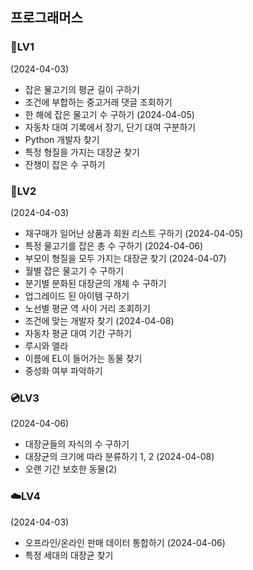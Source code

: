## 프로그래머스
### 📰LV1
(2024-04-03)
- 잡은 물고기의 평균 길이 구하기
- 조건에 부합하는 중고거래 댓글 조회하기
- 한 해에 잡은 물고기 수 구하기
(2024-04-05)
- 자동차 대여 기록에서 장기, 단기 대여 구분하기
- Python 개발자 찾기
- 특정 형질을 가지는 대장균 찾기
- 잔챙이 잡은 수 구하기
### 💾LV2
(2024-04-03)
- 재구매가 일어난 상품과 회원 리스트 구하기
(2024-04-05)
- 특정 물고기를 잡은 총 수 구하기
(2024-04-06)
- 부모이 형질을 모두 가지는 대장균 찾기
(2024-04-07)
- 월별 잡은 물고기 수 구하기
- 분기별 분화된 대장균의 개체 수 구하기
- 업그레이드 된 아이템 구하기
- 노선별 평균 역 사이 거리 조회하기
- 조건에 맞는 개발자 찾기
(2024-04-08)
- 자동차 평균 대여 기간 구하기
- 루시와 엘라
- 이름에 EL이 들어가는 동물 찾기
- 중성화 여부 파악하기
### 💿LV3
(2024-04-06)
- 대장균들의 자식의 수 구하기
- 대장균의 크기에 따라 분류하기 1, 2
(2024-04-08)
- 오랜 기간 보호한 동물(2)
### ☁️LV4
(2024-04-03)
- 오프라인/온라인 판매 데이터 통합하기
(2024-04-06)
- 특정 세대의 대장균 찾기
